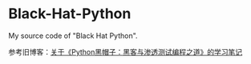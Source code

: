 # Black-Hat-Python
My source code of "Black Hat Python".

参考旧博客：[关于《Python黑帽子：黑客与渗透测试编程之道》的学习笔记](https://blog.csdn.net/SKI_12/article/details/71152826)